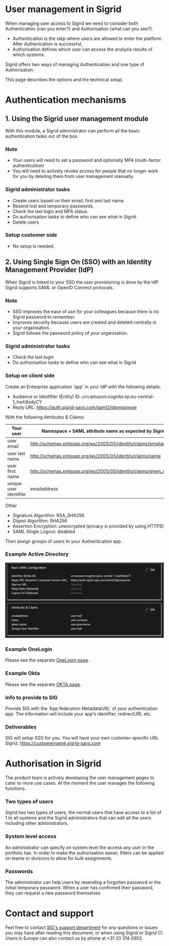 User management in Sigrid
===========================================

When managing user access to Sigrid we need to consider both Authentication (can you enter?) and Authorisation (what can you see?). 
- Authentication is the step where users are allowed to enter the platform. After Authenication is successful, 
- Authorisation defines which user can access the analysis results of which systems.

Sigrid offers two ways of managing Authentication and one type of Authorisation. 

This page describes the options and the technical setup.

# Authentication mechanisms

## 1. Using the Sigrid user management module
With this module, a Sigrid administrator can perform all the basic authentication tasks out of the box.

### Note
- Your users will need to set a password and optionally MFA (multi-factor authentication)
- You will need to actively revoke access for people that no longer work for you by deleting them from user management manually.

### Sigrid administrator tasks
- Create users based on their email, first and last name.
- Resend lost and temporary passwords.
- Check the last login and MFA status.
- Do authorisation tasks to define who can see what in Sigrid.
- Delete users

### Setup customer side
- No setup is needed.

## 2. Using Single Sign On (SSO) with an Identity Management Provider (IdP)
When Sigrid is linked to your SSO the user provisioning is done by the IdP. Sigrid supports SAML or OpenID Connect protocols.

### Note
- SSO improves the ease of use for your colleagues because there is no Sigrid password to remember. 
- Improves security because users are created and deleted centrally in your organisation.
- Sigrid follows the password policy of your organisation.

### Sigrid administrator tasks
- Check the last login
- Do authorisation tasks to define who can see what in Sigrid

### Setup on client side
Create an Enterprise application 'app' in your IdP with the following details: 
- Audience or Identifier (Entity) ID: urn:amazon:cognito:sp:eu-central-1_hwh9zdyCY
- Reply URL: https://auth.sigrid-says.com/saml2/idpresponse

With the following Attributes & Claims:

| Your user | Namespace + SAML attribute name as expected by Sigrid |
| ----------- | ----------|
| user email  | http://schemas.xmlsoap.org/ws/2005/05/identity/claims/emailaddress |
| user last name   | http://schemas.xmlsoap.org/ws/2005/05/identity/claims/name |
| user first name   | http://schemas.xmlsoap.org/ws/2005/05/identity/claims/given_name |
| unique user identifier | emailaddress |


Other
- Signature Algorithm: RSA_SHA256
- Digest Algorithm: SHA256
- Assertion Encryption: unencrypted (privacy is provided by using HTTPS)
- SAML Single Logout: disabled

Then assign groups of users to your Authentication app.

### Example Active Directory

<img src="../images/azure-saml.png" width="800" />

### Example OneLogin
Please see the separate [OneLogin page](usermanagement-example-onelogin.md).

### Example Okta
Please see the separate [OKTA page](usermanagement-example-okta.md).


### Info to provide to SIG
Provide SIG with the 'App federation MetadataURL' of your authentication app.
The information will include your app's identifier, redirectURL etc.

### Deliverables
SIG will setup SSO for you. You will have your own customer-specific URL Sigrid.
https://customername.sigrid-says.com

# Authorisation in Sigrid
The product team is actively developing the user management pages to cater to more use cases. At the moment the user manages the following functions.

### Two types of users
Sigrid has two types of users, the normal users that have access to a list of 1 to all systems and the Sigrid administrators that can edit all the users including other administrators.

### System level access
An administrator can specify on system level the access any user in the portfolio has. In order to make the authorisation easier, filters can be applied on teams or divisions to allow for bulk assignments.

### Passwords
The administrator can help users by resending a forgotten password or the initial temporary password.
When a user has confirmed their password, they can request a new password themselves

# Contact and support
Feel free to contact [SIG's support department](mailto:support@softwareimprovementgroup.com) for any questions or issues you may have after reading this document, or when using Sigrid or Sigrid CI. Users in Europe can also contact us by phone at +31 20 314 0953.

